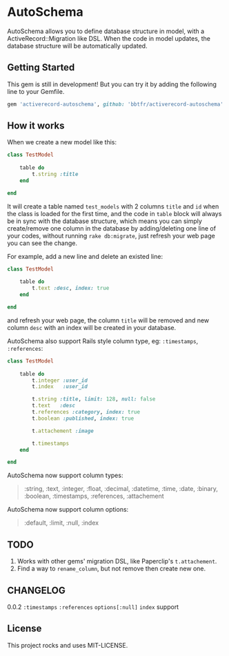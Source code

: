 AutoSchema
===
AutoSchema allows you to define database structure in model, with a ActiveRecord::Migration like DSL. When the code in model updates, the database structure will be automatically updated.


Getting Started
---
This gem is still in development! But you can try it by adding the following line to your Gemfile.

```ruby
gem 'activerecord-autoschema', github: 'bbtfr/activerecord-autoschema'
```


How it works
---
When we create a new model like this:

```ruby
class TestModel
    
    table do
        t.string :title
    end

end
```

It will create a table named `test_models` with 2 columns `title` and `id` when the class is loaded for the first time, and the code in `table` block will always be in sync with the database structure, which means you can simply create/remove one column in the database by adding/deleting one line of your codes, without running `rake db:migrate`, just refresh your web page you can see the change.

For example, add a new line and delete an existed line:
```ruby
class TestModel
    
    table do
        t.text :desc, index: true
    end

end
```
and refresh your web page, the column `title` will be removed and new column `desc` with an index will be created in your database.

AutoSchema also support Rails style column type, eg: `:timestamps`, `:references`:
```ruby
class TestModel
    
    table do
        t.integer :user_id
        t.index   :user_id

        t.string :title, limit: 128, null: false
        t.text   :desc
        t.references :category, index: true
        t.boolean :published, index: true

        t.attachement :image

        t.timestamps
    end

end
```

AutoSchema now support column types:

> :string, :text, :integer, :float, :decimal, :datetime, :time, :date, :binary, :boolean, :timestamps, :references, :attachement

AutoSchema now support column options:

> :default, :limit, :null, :index

TODO
---
1. Works with other gems' migration DSL, like Paperclip's `t.attachement`.
2. Find a way to `rename_column`, but not remove then create new one.

CHANGELOG
---
0.0.2 `:timestamps` `:references` `options[:null]` `index` support

License
---
This project rocks and uses MIT-LICENSE.